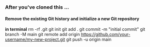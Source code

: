 ### After you've cloned this ...

#### Remove the existing Git history and initialize a new Git repository

**in terminal**
rm -rf .git
git init
git add .
git commit -m "initial commit"
git branch -M main
git remote add origin https://github.com/your-username/my-new-project.git
git push -u origin main
